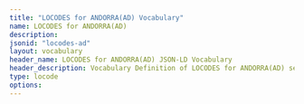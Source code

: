```yaml
---
title: "LOCODES for ANDORRA(AD) Vocabulary"
name: LOCODES for ANDORRA(AD) 
description: 
jsonid: "locodes-ad"
layout: vocabulary
header_name: LOCODES for ANDORRA(AD) JSON-LD Vocabulary
header_description: Vocabulary Definition of LOCODES for ANDORRA(AD) semantics in HTML format. JSON-LD format is available at [locodes-ad.jsonld](/vocabulary/locodes-ad.jsonld)
type: locode
options:
---
```

